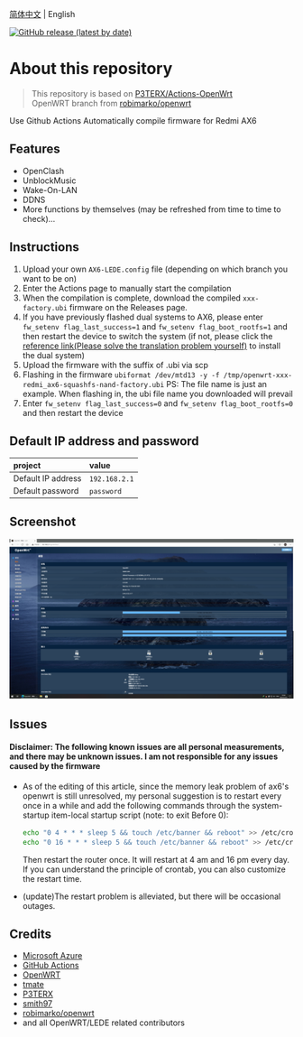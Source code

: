 [简体中文](./README.zh-CN.md) | English

[![GitHub release (latest by date)](https://img.shields.io/github/v/release/chrisblue/OpenWrt-Multi?style=for-the-badge&label=Download)](https://github.com/chrisblue/OpenWrt-Multi/releases/latest)

# About this repository

> This repository is based on [P3TERX/Actions-OpenWrt](https://github.com/P3TERX/Actions-OpenWrt)<br>
> OpenWRT branch from [robimarko/openwrt](https://github.com/robimarko/openwrt/tree/ipq807x-5.15)<br>

Use Github Actions Automatically compile firmware for Redmi AX6

## Features

* OpenClash
* UnblockMusic
* Wake-On-LAN
* DDNS
* More functions by themselves (may be refreshed from time to time to check)...

## Instructions

1. Upload your own `AX6-LEDE.config` file (depending on which branch you want to be on)
2. Enter the Actions page to manually start the compilation
3. When the compilation is complete, download the compiled `xxx-factory.ubi` firmware on the Releases page.
4. If you have previously flashed dual systems to AX6, please enter `fw_setenv flag_last_success=1` and `fw_setenv flag_boot_rootfs=1` and then restart the device to switch the system (if not, please click the [reference link(Please solve the translation problem yourself)](https://www.right.com.cn/forum/thread-6054985-1-1.html) to install the dual system)
5. Upload the firmware with the suffix of .ubi via scp
6. Flashing in the firmware `ubiformat /dev/mtd13 -y -f /tmp/openwrt-xxx-redmi_ax6-squashfs-nand-factory.ubi` PS: The file name is just an example. When flashing in, the ubi file name you downloaded will prevail
7. Enter `fw_setenv flag_last_success=0` and `fw_setenv flag_boot_rootfs=0` and then restart the device

## Default IP address and password
   | project | value |
   | :--- | :--- |
   | Default IP address | `192.168.2.1` |
   | Default password | `password` |

## Screenshot

![luci\_admin\_status\_overview](.gitbook/assets/AX6-OP.png)

## Issues
#### Disclaimer: The following known issues are all personal measurements, and there may be unknown issues. I am not responsible for any issues caused by the firmware

* As of the editing of this article, since the memory leak problem of ax6's openwrt is still unresolved, my personal suggestion is to restart every once in a while and add the following commands through the system-startup item-local startup script (note: to exit Before 0):
   ```bash
   echo "0 4 * * * sleep 5 && touch /etc/banner && reboot" >> /etc/crontabs/root
   echo "0 16 * * * sleep 5 && touch /etc/banner && reboot" >> /etc/crontabs/root
   ```
   Then restart the router once. It will restart at 4 am and 16 pm every day. If you can understand the principle of crontab, you can also customize the restart time.

* (update)The restart problem is alleviated, but there will be occasional outages.

## Credits

* [Microsoft Azure](https://azure.microsoft.com/)
* [GitHub Actions](https://github.com/features/actions)
* [OpenWRT](https://github.com/openwrt/openwrt)
* [tmate](https://github.com/tmate-io/tmate)
* [P3TERX](https://github.com/P3TERX)
* [smith97](https://www.right.com.cn/forum/thread-6054985-1-1.html)
* [robimarko/openwrt](https://github.com/robimarko/openwrt/tree/ipq807x-5.15)
* and all OpenWRT/LEDE related contributors
